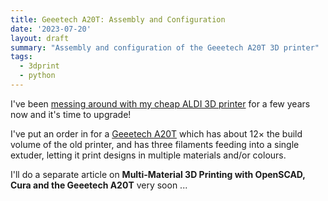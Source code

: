 ```yaml
---
title: Geeetech A20T: Assembly and Configuration
date: '2023-07-20'
layout: draft
summary: "Assembly and configuration of the Geeetech A20T 3D printer"
tags:
  - 3dprint
  - python
---
```


I've been [messing around with my cheap ALDI 3D printer](/art/aldi-coccoon-3d-printer/)
for a few years now and it's time to upgrade!

I've put an order in for a
[Geeetech A20T](https://www.geeetech.com/geeetech-a20t-triple-color-mixing-filament-detector-breakingresuming-250x250x250mm-p-1108.html)
which has about 12× the build volume of the old printer,
and has three filaments feeding into a single extuder, letting
it print designs in multiple materials and/or colours.

I'll do a separate article on
**Multi-Material 3D Printing with OpenSCAD, Cura and the Geeetech A20T**
very soon ...
